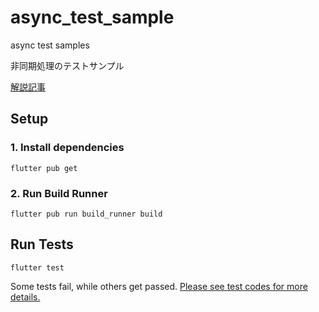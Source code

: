 # async_test_sample

async test samples

非同期処理のテストサンプル

[解説記事](path/to/qiita)

## Setup

### 1. Install dependencies

`flutter pub get`

### 2. Run Build Runner

`flutter pub run build_runner build`

## Run Tests

`flutter test`

Some tests fail, while others get passed. 
[Please see test codes for more details.](./test/view_model/search_view_model_test.dart)
